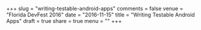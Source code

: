 +++
slug = "writing-testable-android-apps"
comments = false
venue = "Florida DevFest 2016"
date = "2016-11-15"
title = "Writing Testable Android Apps"
draft = true
share = true
menu = ""
+++